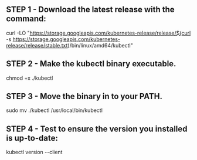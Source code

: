 ## STEP 1 - Download the latest release with the command:
curl -LO "https://storage.googleapis.com/kubernetes-release/release/$(curl -s https://storage.googleapis.com/kubernetes-release/release/stable.txt)/bin/linux/amd64/kubectl"

## STEP 2 - Make the kubectl binary executable.
chmod +x ./kubectl

## STEP 3 - Move the binary in to your PATH.
sudo mv ./kubectl /usr/local/bin/kubectl

## STEP 4 - Test to ensure the version you installed is up-to-date:
kubectl version --client
